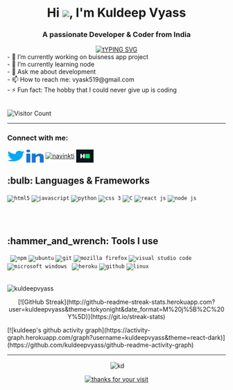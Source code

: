 <!--### Hi there 👋

<!--
**kuldeepvyass/kuldeepvyass** is a ✨ _special_ ✨ repository because its `README.md` (this file) appears on your GitHub profile.


-->
<h1 align="center">Hi <img src="https://media.giphy.com/media/hvRJCLFzcasrR4ia7z/giphy.gif" width="28">, I'm Kuldeep Vyass</h1>
<h3 align="center">A passionate Developer & Coder from India</h3>
<div align="center">
    <a href="https://git.io/typing-svg"><img src=https://readme-typing-svg.herokuapp.com?color=F71A1A&lines=Welcome+to+my+profile.;+Please+feel+free+to+clone%2Ffork+;+projects%2C+raise+issues+and+submit+PRs++" alt="tYPING SVG"></a>
</div>
- 🔭 I’m currently working on buisness app project <br>
- 🌱 I’m currently learning node  <br>
- 💬 Ask me about development  <br>
- 📫 How to reach me: vyask519@gmail.com <br>
- ⚡ Fun fact: The hobby that I could never give up is coding  <br> <br>
    
![Visitor Count](https://profile-counter.glitch.me/kuldeepvyass/count.svg)
 <hr>
<h3 align="left">Connect with me:</h3>
<p align="left">
<a href="https://twitter.com/kdvyass" target="blank"><img align="center" src="https://raw.githubusercontent.com/kuldeepvyass/images-readme/main/twitter.svg" alt="kdvyass" height="30" width="40" /></a>
<a href="https://www.linkedin.com/in/kuldeep-vyas-0367311b5/" target="blank"><img align="center" src="https://raw.githubusercontent.com/kuldeepvyass/images-readme/main/linked-in-alt.svg" alt="navin-kumar-5748721a7" height="30" width="40" /></a>
<a href="https://www.codechef.com" target="blank"><img align="center" src="https://cdn.jsdelivr.net/npm/simple-icons@3.1.0/icons/codechef.svg" alt="navinkti" height="30" width="40" /></a>
<a href="https://www.hackerrank.com/" target="blank"><img align="center" src="https://raw.githubusercontent.com/kuldeepvyass/images-readme/main/hackerrank.svg" alt="@kd" height="30" width="40" /></a>
</p>
 <h2>:bulb: Languages & Frameworks</h2>
<code><img title="HTML 5" alt="html5" width="40px" src="https://cdn.jsdelivr.net/gh/devicons/devicon/icons/html5/html5-original.svg" /></code>
<code><img title="JavaScript" alt="javascript" width="40px" src="https://cdn.jsdelivr.net/gh/devicons/devicon/icons/javascript/javascript-original.svg" /></code>
<code><img title="Python" alt="python" width="45px" src="https://cdn.jsdelivr.net/gh/devicons/devicon/icons/python/python-original.svg" /></code>
<code><img title="CSS 3" alt="css 3" width="40px" src="https://cdn.jsdelivr.net/gh/devicons/devicon/icons/css3/css3-original.svg" /></code>
<code><img title="C" alt="C" width="40px" src="https://cdn.jsdelivr.net/gh/devicons/devicon/icons/c/c-original.svg" /></code>
<code><img title="ReactJS" alt="react js" width="40px" src="https://cdn.jsdelivr.net/gh/devicons/devicon/icons/react/react-original.svg" /></code>
<code><img title="NodeJS" alt="node js" width="40px" src="https://cdn.jsdelivr.net/gh/devicons/devicon/icons/nodejs/nodejs-original.svg" /></code>


</br></br>

<h2>:hammer_and_wrench: Tools I use</h2>
<code> <img title="npm" alt="npm" width="40px" src="https://cdn.jsdelivr.net/gh/devicons/devicon/icons/npm/npm-original-wordmark.svg" /></code>
<code><img title="Ubuntu" alt="ubuntu" width="40px" src="https://cdn.jsdelivr.net/gh/devicons/devicon/icons/ubuntu/ubuntu-plain.svg" /></code>
<code><img title="Git" alt="git" width="40px" src="https://cdn.jsdelivr.net/gh/devicons/devicon/icons/git/git-original.svg" /></code>
<code><img title="Mozilla Firefox" alt="mozilla firefox" width="40px" src="https://cdn.jsdelivr.net/gh/devicons/devicon/icons/firefox/firefox-original.svg" /></code>
<code><img title="VS Code" alt="visual studio code" width="40px" src="https://cdn.jsdelivr.net/gh/devicons/devicon/icons/vscode/vscode-original.svg" /></code>
<code><img title="MS Windows" alt="microsoft windows" width="40px" src="https://cdn.jsdelivr.net/gh/devicons/devicon/icons/windows8/windows8-original.svg" /></code>
<code> <img title="Heroku" alt="heroku" width="40px" src="https://cdn.jsdelivr.net/gh/devicons/devicon/icons/heroku/heroku-original-wordmark.svg" /></code>
<code><img title="GitHub" alt="github" width="40px" src="https://cdn.jsdelivr.net/gh/devicons/devicon/icons/github/github-original.svg" /></code>
<code><img title="Linux" alt="linux" width="45px" src="https://cdn.jsdelivr.net/gh/devicons/devicon/icons/linux/linux-original.svg" /></code>
</br>   
        <br>
 <p><img align="center" src="https://github-readme-stats.vercel.app/api/top-langs?username=kuldeepvyass&show_icons=true&locale=en&layout=compact" alt="kuldeepvyass" /></p>
<p align="center">
[![GitHub Streak](http://github-readme-streak-stats.herokuapp.com?user=kuldeepvyass&theme=tokyonight&date_format=M%20j%5B%2C%20Y%5D)](https://git.io/streak-stats) 

 <br>
  </p>
 [![kuldeep's github activity graph](https://activity-graph.herokuapp.com/graph?username=kuldeepvyass&theme=react-dark)](https://github.com/kuldeepvyass/github-readme-activity-graph) 
   <hr>   
<div align="center">
 <p>&nbsp;<img align="center" src="https://github-readme-stats.vercel.app/api?username=kuldeepvyass&show_icons=true&locale=en" alt="kd" /></p>
    <a href="https://git.io/typing-svg">
        <img alt="thanks for your visit" src="https://readme-typing-svg.herokuapp.com?font=Roboto+Slab&color=%237E3ACE&size=24&center=true&vCenter=true&width=300&lines=Thanks+for+your+visit!" >
    </a>
</div> 
